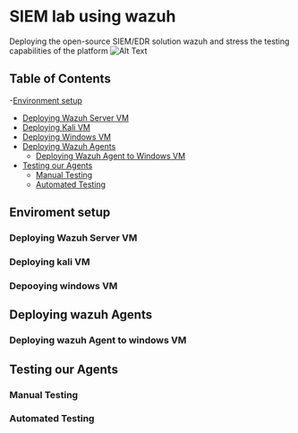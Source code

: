 # SIEM lab using wazuh
  Deploying the open-source SIEM/EDR solution wazuh and stress the testing capabilities of the platform
 ![Alt Text]()
 
## Table of Contents

-[Environment setup](#enviroment-setup)
  - [Deploying Wazuh Server VM](#deploying-wazuh-server-vm)
  - [Deploying Kali VM](#deploying-kali-vm)
  - [Deploying Windows VM](#deploying-windows-vm)
- [Deploying Wazuh Agents](#deploying-wazuh-agents)
  - [Deploying Wazuh Agent to Windows VM](#deploying-wazuh-agent-to-windows-vm)
- [ Testing our Agents](#stress-testing-our-agents)
  - [Manual Testing](#manual-testing)
  - [Automated Testing](#automated-testing)



## Enviroment setup
### Deploying Wazuh Server VM
### Deploying kali VM
### Depooying windows VM
## Deploying wazuh Agents
### Deploying wazuh Agent to windows VM
## Testing our Agents
### Manual Testing
### Automated Testing

